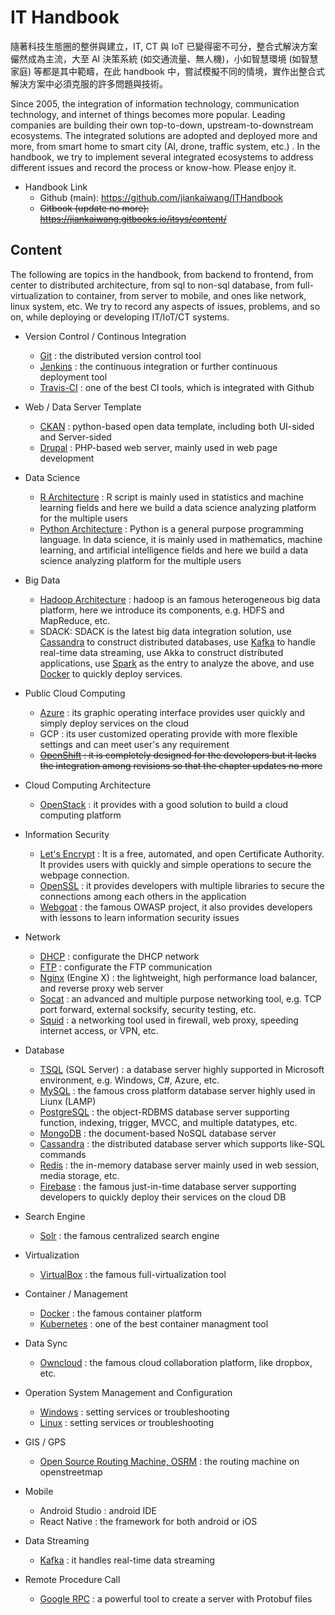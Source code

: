 # IT Handbook



隨著科技生態圈的整併與建立，IT, CT 與 IoT 已變得密不可分，整合式解決方案儼然成為主流，大至 AI 決策系統 \(如交通流量、無人機\)，小如智慧環境 \(如智慧家庭\) 等都是其中範疇，在此 handbook 中，嘗試模擬不同的情境，實作出整合式解決方案中必須克服的許多問題與技術。



Since 2005, the integration of information technology, communication technology, and internet of things becomes more popular. Leading companies are building their own top-to-down, upstream-to-downstream ecosystems. The integrated solutions are adopted and deployed more and more, from smart home to smart city (AI, drone, traffic system, etc.) . In the handbook, we try to implement several integrated ecosystems to address different issues and record the process or know-how. Please enjoy it.



* Handbook Link
  * Github (main): https://github.com/jiankaiwang/ITHandbook
  * ~~Gitbook (update no more): https://jiankaiwang.gitbooks.io/itsys/content/~~



## Content



The following are topics in the handbook, from backend to frontend, from center to distributed architecture, from sql to non-sql database, from full-virtualization to container, from server to mobile, and ones like network, linux system, etc. We try to record any aspects of issues, problems, and so on, while deploying or developing IT/IoT/CT systems.



* Version Control / Continous Integration
    * [Git](git/) : the distributed version control tool
    * [Jenkins](jenkins/) : the continuous integration or further continuous deployment tool
    * [Travis-CI](travis-ci/) : one of the best CI tools, which is integrated with Github
* Web / Data Server Template
    * [CKAN](ckan/) : python-based open data template, including both UI-sided and Server-sided
    * [Drupal](drupal/) : PHP-based web server, mainly used in web page development
* Data Science
    * [R Architecture](r_architecture/) : R script is mainly used in statistics and machine learning fields and here we build a data science analyzing platform for the multiple users
    * [Python Architecture](python_architecture/) : Python is a general purpose programming language. In data science, it is mainly used in mathematics, machine learning, and artificial intelligence fields and here we build a data science analyzing platform for the multiple users
* Big Data
    * [Hadoop Architecture](hadoop/) : hadoop is an famous heterogeneous big data platform, here we introduce its components, e.g. HDFS and MapReduce, etc.
    * SDACK:  SDACK is the latest big data integration solution, use [Cassandra](cassandra/) to construct distributed databases, use [Kafka](kafka/) to handle real-time data streaming, use Akka to construct distributed applications, use [Spark](spark/) as the entry to analyze the above, and use [Docker](docker/) to quickly deploy services.
* Public Cloud Computing 
    * [Azure](azure/) : its graphic operating interface provides user quickly and simply deploy services on the cloud
    * GCP : its user customized operating provide with more flexible settings and can meet user's any requirement
    * ~~[OpenShift](openshift/) : it is completely designed for the developers but it lacks the integration among revisions so that the chapter updates no more~~
* Cloud Computing Architecture
    * [OpenStack](openstack/) : it provides with a good solution to build a cloud computing platform
* Information Security
    * [Let's Encrypt](letsencrypt/) : It is a free, automated, and open Certificate Authority. It provides users with quickly and simple operations to secure the webpage connection.
    * [OpenSSL](openssl/) : it provides developers with multiple libraries to secure the connections among each others in the application
    * [Webgoat](webgoat/) : the famous OWASP project, it also provides developers with lessons to learn information security issues
* Network
    * [DHCP](dhcp/) : configurate the DHCP network
    * [FTP](ftp/) : configurate the FTP communication
    * [Nginx](nginx/) (Engine X) : the lightweight, high performance load balancer, and reverse proxy web server
    * [Socat](socat/) : an advanced and multiple purpose networking tool, e.g. TCP port forward, external socksify, security testing, etc.
    * [Squid](squid/) : a networking tool used in firewall, web proxy, speeding internet access, or VPN, etc.
* Database
    * [TSQL](tsql/) (SQL Server) : a database server highly supported in Microsoft environment, e.g. Windows, C#, Azure, etc.
    * [MySQL](mysql/) : the famous cross platform database server highly used in Liunx (LAMP)
    * [PostgreSQL](postgresql/) : the object-RDBMS database server supporting function, indexing, trigger, MVCC, and multiple datatypes, etc.
    * [MongoDB](mongodb/) : the document-based NoSQL database server
    * [Cassandra](cassandra/) : the distributed database server which supports like-SQL commands
    * [Redis](redis/) : the in-memory database server mainly used in web session, media storage, etc.
    * [Firebase](firebase/) : the famous just-in-time database server supporting developers to quickly deploy their services on the cloud DB
* Search Engine
    * [Solr](solr/) : the famous centralized search engine
* Virtualization
    * [VirtualBox](virtualbox/) : the famous full-virtualization tool
* Container / Management
    * [Docker](docker/) : the famous container platform
    * [Kubernetes](kubernetes/) : one of the best container managment tool
* Data Sync 
    * [Owncloud](owncloud/) : the famous cloud collaboration platform, like dropbox, etc.
* Operation System Management and Configuration
    * [Windows](windows/) : setting services or troubleshooting
    * [Linux](linux/) : setting services or troubleshooting
* GIS / GPS
    * [Open Source Routing Machine, OSRM](gis_gps/) : the routing machine on openstreetmap
* Mobile
    * Android Studio : android IDE
    * React Native : the framework for both android or iOS
* Data Streaming
    *  [Kafka](kafka/) : it handles real-time data streaming
* Remote Procedure Call

    * [Google RPC](grpc/) : a powerful tool to create a server with Protobuf files



